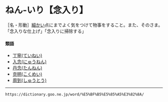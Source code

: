 # ねん‐いり【念入り】

［名・形動］[細かい](こまかい（細かい）)点にまでよく気をつけて物事をすること。また、そのさま。「念入りな仕上げ」「念入りに掃除する」

#### 類語

-   [丁寧(ていねい)](https://dictionary.goo.ne.jp/word/%E4%B8%81%E5%AF%A7/#jn-150309)
-   [入念(にゅうねん)](https://dictionary.goo.ne.jp/word/%E5%85%A5%E5%BF%B5/#jn-168365)
-   [丹念(たんねん)](https://dictionary.goo.ne.jp/word/%E4%B8%B9%E5%BF%B5/#jn-140513)
-   [克明(こくめい)](https://dictionary.goo.ne.jp/word/%E5%85%8B%E6%98%8E/#jn-77453)
-   [周到(しゅうとう)](https://dictionary.goo.ne.jp/word/%E5%91%A8%E5%88%B0/#jn-104278)

---
`https://dictionary.goo.ne.jp/word/%E5%BF%B5%E5%85%A5%E3%82%8A/`